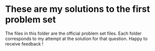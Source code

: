 # These are my solutions to the first problem set 

The files in this folder are the official problem set files. Each folder corresponds to my attempt at the solution for that question. Happy to receive feedback !
